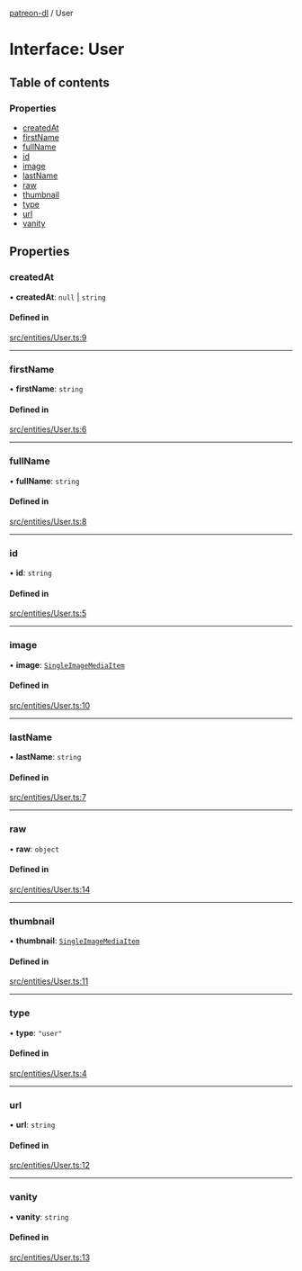 [patreon-dl](../README.md) / User

# Interface: User

## Table of contents

### Properties

- [createdAt](User.md#createdat)
- [firstName](User.md#firstname)
- [fullName](User.md#fullname)
- [id](User.md#id)
- [image](User.md#image)
- [lastName](User.md#lastname)
- [raw](User.md#raw)
- [thumbnail](User.md#thumbnail)
- [type](User.md#type)
- [url](User.md#url)
- [vanity](User.md#vanity)

## Properties

### createdAt

• **createdAt**: ``null`` \| `string`

#### Defined in

[src/entities/User.ts:9](https://github.com/patrickkfkan/patreon-dl/blob/980a638/src/entities/User.ts#L9)

___

### firstName

• **firstName**: `string`

#### Defined in

[src/entities/User.ts:6](https://github.com/patrickkfkan/patreon-dl/blob/980a638/src/entities/User.ts#L6)

___

### fullName

• **fullName**: `string`

#### Defined in

[src/entities/User.ts:8](https://github.com/patrickkfkan/patreon-dl/blob/980a638/src/entities/User.ts#L8)

___

### id

• **id**: `string`

#### Defined in

[src/entities/User.ts:5](https://github.com/patrickkfkan/patreon-dl/blob/980a638/src/entities/User.ts#L5)

___

### image

• **image**: [`SingleImageMediaItem`](SingleImageMediaItem.md)

#### Defined in

[src/entities/User.ts:10](https://github.com/patrickkfkan/patreon-dl/blob/980a638/src/entities/User.ts#L10)

___

### lastName

• **lastName**: `string`

#### Defined in

[src/entities/User.ts:7](https://github.com/patrickkfkan/patreon-dl/blob/980a638/src/entities/User.ts#L7)

___

### raw

• **raw**: `object`

#### Defined in

[src/entities/User.ts:14](https://github.com/patrickkfkan/patreon-dl/blob/980a638/src/entities/User.ts#L14)

___

### thumbnail

• **thumbnail**: [`SingleImageMediaItem`](SingleImageMediaItem.md)

#### Defined in

[src/entities/User.ts:11](https://github.com/patrickkfkan/patreon-dl/blob/980a638/src/entities/User.ts#L11)

___

### type

• **type**: ``"user"``

#### Defined in

[src/entities/User.ts:4](https://github.com/patrickkfkan/patreon-dl/blob/980a638/src/entities/User.ts#L4)

___

### url

• **url**: `string`

#### Defined in

[src/entities/User.ts:12](https://github.com/patrickkfkan/patreon-dl/blob/980a638/src/entities/User.ts#L12)

___

### vanity

• **vanity**: `string`

#### Defined in

[src/entities/User.ts:13](https://github.com/patrickkfkan/patreon-dl/blob/980a638/src/entities/User.ts#L13)
